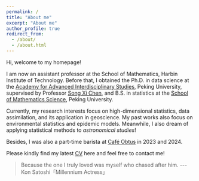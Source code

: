 ```yaml
---
permalink: /
title: "About me"
excerpt: "About me"
author_profile: true
redirect_from: 
  - /about/
  - /about.html
---
```


Hi, welcome to my homepage!

I am now an assistant professor at the School of Mathematics, Harbin Institute of Technology. Before that, I obtained the Ph.D. in data science at the [Academy for Advanced Interdisciplinary Studies](https://www.aais.pku.edu.cn/en/), Peking University, supervised by Professor [Song Xi Chen](https://www.songxichen.com/), and B.S. in statistics at the [School of Mathematics Science](https://www.math.pku.edu.cn/puremath_en/), Peking University.

Currently, my research interests focus on high-dimensional statistics, data assimilation, and its application in geoscience. My past works also focus on environmental statistics and epidemic models. Meanwhile, I also dream of applying statistical methods to *astronomical studies*!

Besides, I was also a part-time barista at [Café Obtus](https://mp.weixin.qq.com/s/CsXiT3ZWsTkdJ12gDyrQrw) in 2023 and 2024.

<!-- I am in the **2024-2025 academic job market** and would be happy to discuss any opportunities. -->
Please kindly find my latest [CV](https://sun-haoxuan.github.io/files/Curriculum_Vita_July_2025.pdf) here and feel free to contact me!

<!-- > だって私、あの人を追いかけてる私が好きなんだもの --- 今敏「千年女優」<br> Because what I truly loved was the self chasing after him --- Kon Satoshi「Millennium Actress」 -->
<!-- Because what I truly cherished was none other than myself who chased after him. -->
> Because the one I truly loved was myself who chased after him. --- Kon Satoshi「Millennium Actress」
